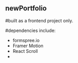 ## newPortfolio

#built as a frontend project only. 


#dependencies include:

- formspree.io
- Framer Motion
- React Scroll 
- 